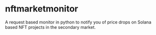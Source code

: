 # nftmarketmonitor
A request based monitor in python to notify you of price drops on Solana based NFT projects in the secondary market.
